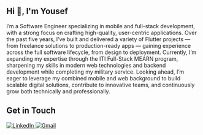 <section>
  <h1>Hi 👋, I'm Yousef</h1>
  <p>
    I’m a Software Engineer specializing in mobile and full-stack development, with a strong focus on crafting high-quality, user-centric applications. Over the past five years, I’ve built and delivered a variety of Flutter projects — from freelance solutions to production-ready apps — gaining experience across the full software lifecycle, from design to deployment. Currently, I’m expanding my expertise through the ITI Full-Stack MEARN program, sharpening my skills in modern web technologies and backend development while completing my military service. Looking ahead, I’m eager to leverage my combined mobile and web background to build scalable digital solutions, contribute to innovative teams, and continuously grow both technically and professionally.
  </p>
</section>

<h2>Get in Touch</h2>

<p>
  <a href="https://www.linkedin.com/in/yousef-mohamed-49b696229/" target="_blank" rel="nofollow" title="LinkedIn profile">
    <img 
      alt="LinkedIn" 
      src="https://img.shields.io/badge/linkedin-0077b5.svg?style=for-the-badge&logo=linkedin&logoColor=white">
  </a>
  <a href="mailto:ym8370302@gmail.com" target="_blank" title="Send me an email">
    <img 
      alt="Gmail"
      src="https://img.shields.io/badge/-GMAIL-D14836?style=for-the-badge&logo=gmail&logoColor=white">
  </a>
</p>
